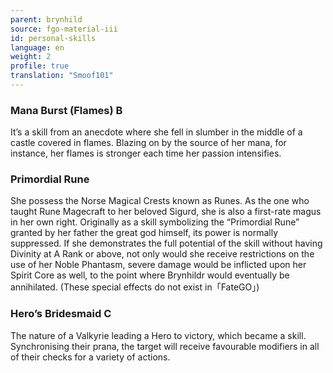 ```yaml
---
parent: brynhild
source: fgo-material-iii
id: personal-skills
language: en
weight: 2
profile: true
translation: "Smoof101"
---
```


### Mana Burst (Flames) B

It’s a skill from an anecdote where she fell in slumber in the middle of a castle covered in flames. Blazing on by the source of her mana, for instance, her flames is stronger each time her passion intensifies.

### Primordial Rune

She possess the Norse Magical Crests known as Runes. As the one who taught Rune Magecraft to her beloved Sigurd, she is also a first-rate magus in her own right. Originally as a skill symbolizing the “Primordial Rune” granted by her father the great god himself, its power is normally suppressed. If she demonstrates the full potential of the skill without having Divinity at A Rank or above, not only would she receive restrictions on the use of her Noble Phantasm, severe damage would be inflicted upon her Spirit Core as well, to the point where Brynhildr would eventually be annihilated. (These special effects do not exist in「FateGO」)

### Hero’s Bridesmaid C

The nature of a Valkyrie leading a Hero to victory, which became a skill. Synchronising their prana, the target will receive favourable modifiers in all of their checks for a variety of actions.
